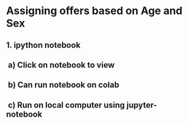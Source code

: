 # Assigning offers based on Age and Sex

## 1. ipython notebook
## &nbsp;a) Click on notebook to view
## &nbsp;b) Can run notebook on colab
## &nbsp;c) Run on local computer using jupyter-notebook
